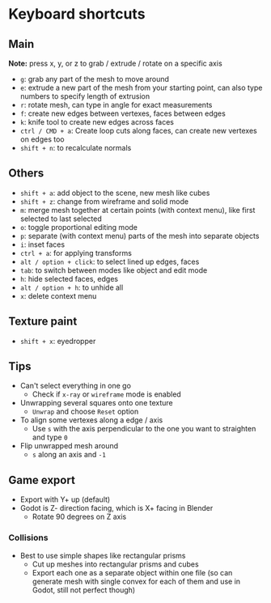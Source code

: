 # Keyboard shortcuts

## Main

**Note:** press x, y, or z to grab / extrude / rotate on a specific axis

- `g`: grab any part of the mesh to move around
- `e`: extrude a new part of the mesh from your starting point, can also type numbers to specify length of extrusion
- `r`: rotate mesh, can type in angle for exact measurements
- `f`: create new edges between vertexes, faces between edges
- `k`: knife tool to create new edges across faces
- `ctrl / CMD + a`: Create loop cuts along faces, can create new vertexes on edges too
- `shift + n`: to recalculate normals


## Others

- `shift + a`: add object to the scene, new mesh like cubes
- `shift + z`: change from wireframe and solid mode
- `m`: merge mesh together at certain points (with context menu), like first selected to last selected
- `o`: toggle proportional editing mode
- `p`: separate (with context menu) parts of the mesh into separate objects
- `i`: inset faces
- `ctrl + a`: for applying transforms
- `alt / option + click`: to select lined up edges, faces
- `tab`: to switch between modes like object and edit mode
- `h`: hide selected faces, edges
- `alt / option + h`: to unhide all
- `x`: delete context menu

## Texture paint

- `shift + x`: eyedropper

## Tips

- Can't select everything in one go
  - Check if `x-ray` or `wireframe` mode is enabled
- Unwrapping several squares onto one texture
  - `Unwrap` and choose `Reset` option
- To align some vertexes along a edge / axis
  - Use `s` with the axis perpendicular to the one you want to straighten and type `0`
- Flip unwrapped mesh around
  - `s` along an axis and `-1`

## Game export

- Export with Y+ up (default)
- Godot is Z- direction facing, which is X+ facing in Blender
  - Rotate 90 degrees on Z axis

### Collisions

- Best to use simple shapes like rectangular prisms
  - Cut up meshes into rectangular prisms and cubes
  - Export each one as a separate object within one file (so can generate mesh with single convex for each of them and use in Godot, still not perfect though)
